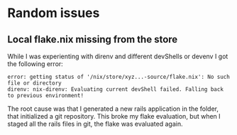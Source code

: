 # Random issues

## Local flake.nix missing from the store

While I was experienting with direnv and different devShells or
devenv I got the following error:
```
error: getting status of '/nix/store/xyz...-source/flake.nix': No such file or directory
direnv: nix-direnv: Evaluating current devShell failed. Falling back to previous environment!
```

The root cause was that I generated a new rails application in the folder,
that initialized a git repository. This broke my flake evaluation, but when
I staged all the rails files in git, the flake was evaluated again.

